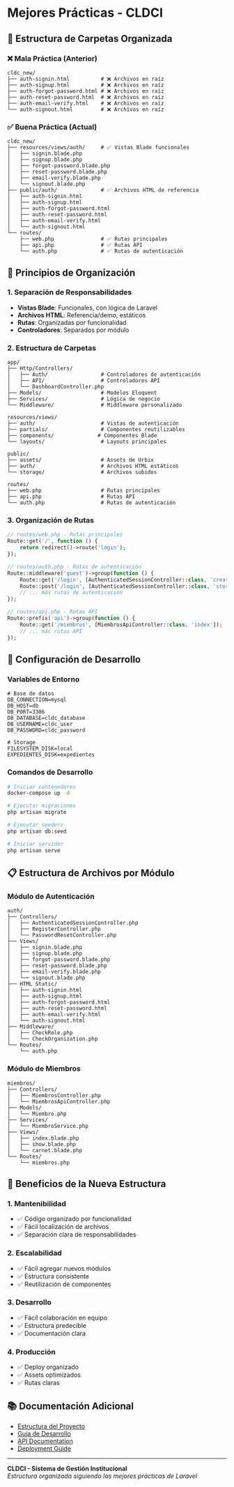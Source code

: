 # Mejores Prácticas - CLDCI

## 📁 **Estructura de Carpetas Organizada**

### **❌ Mala Práctica (Anterior)**
```
cldc_new/
├── auth-signin.html          # ❌ Archivos en raíz
├── auth-signup.html          # ❌ Archivos en raíz
├── auth-forgot-password.html # ❌ Archivos en raíz
├── auth-reset-password.html  # ❌ Archivos en raíz
├── auth-email-verify.html    # ❌ Archivos en raíz
└── auth-signout.html         # ❌ Archivos en raíz
```

### **✅ Buena Práctica (Actual)**
```
cldc_new/
├── resources/views/auth/     # ✅ Vistas Blade funcionales
│   ├── signin.blade.php
│   ├── signup.blade.php
│   ├── forgot-password.blade.php
│   ├── reset-password.blade.php
│   ├── email-verify.blade.php
│   └── signout.blade.php
├── public/auth/              # ✅ Archivos HTML de referencia
│   ├── auth-signin.html
│   ├── auth-signup.html
│   ├── auth-forgot-password.html
│   ├── auth-reset-password.html
│   ├── auth-email-verify.html
│   └── auth-signout.html
└── routes/
    ├── web.php               # ✅ Rutas principales
    ├── api.php               # ✅ Rutas API
    └── auth.php              # ✅ Rutas de autenticación
```

## 🎯 **Principios de Organización**

### **1. Separación de Responsabilidades**
- **Vistas Blade**: Funcionales, con lógica de Laravel
- **Archivos HTML**: Referencia/demo, estáticos
- **Rutas**: Organizadas por funcionalidad
- **Controladores**: Separados por módulo

### **2. Estructura de Carpetas**
```
app/
├── Http/Controllers/
│   ├── Auth/                 # Controladores de autenticación
│   ├── API/                  # Controladores API
│   └── DashboardController.php
├── Models/                   # Modelos Eloquent
├── Services/                 # Lógica de negocio
└── Middleware/               # Middleware personalizado

resources/views/
├── auth/                     # Vistas de autenticación
├── partials/                 # Componentes reutilizables
├── components/              # Componentes Blade
└── layouts/                  # Layouts principales

public/
├── assets/                   # Assets de Urbix
├── auth/                     # Archivos HTML estáticos
└── storage/                  # Archivos subidos

routes/
├── web.php                   # Rutas principales
├── api.php                   # Rutas API
└── auth.php                  # Rutas de autenticación
```

### **3. Organización de Rutas**
```php
// routes/web.php - Rutas principales
Route::get('/', function () {
    return redirect()->route('login');
});

// routes/auth.php - Rutas de autenticación
Route::middleware('guest')->group(function () {
    Route::get('/login', [AuthenticatedSessionController::class, 'create'])->name('login');
    Route::post('/login', [AuthenticatedSessionController::class, 'store']);
    // ... más rutas de autenticación
});

// routes/api.php - Rutas API
Route::prefix('api')->group(function () {
    Route::get('/miembros', [MiembrosApiController::class, 'index']);
    // ... más rutas API
});
```

## 🔧 **Configuración de Desarrollo**

### **Variables de Entorno**
```env
# Base de datos
DB_CONNECTION=mysql
DB_HOST=db
DB_PORT=3306
DB_DATABASE=cldc_database
DB_USERNAME=cldc_user
DB_PASSWORD=cldc_password

# Storage
FILESYSTEM_DISK=local
EXPEDIENTES_DISK=expedientes
```

### **Comandos de Desarrollo**
```bash
# Iniciar contenedores
docker-compose up -d

# Ejecutar migraciones
php artisan migrate

# Ejecutar seeders
php artisan db:seed

# Iniciar servidor
php artisan serve
```

## 📋 **Estructura de Archivos por Módulo**

### **Módulo de Autenticación**
```
auth/
├── Controllers/
│   ├── AuthenticatedSessionController.php
│   ├── RegisterController.php
│   └── PasswordResetController.php
├── Views/
│   ├── signin.blade.php
│   ├── signup.blade.php
│   ├── forgot-password.blade.php
│   ├── reset-password.blade.php
│   ├── email-verify.blade.php
│   └── signout.blade.php
├── HTML Static/
│   ├── auth-signin.html
│   ├── auth-signup.html
│   ├── auth-forgot-password.html
│   ├── auth-reset-password.html
│   ├── auth-email-verify.html
│   └── auth-signout.html
├── Middleware/
│   ├── CheckRole.php
│   └── CheckOrganization.php
└── Routes/
    └── auth.php
```

### **Módulo de Miembros**
```
miembros/
├── Controllers/
│   ├── MiembrosController.php
│   └── MiembrosApiController.php
├── Models/
│   └── Miembro.php
├── Services/
│   └── MiembroService.php
├── Views/
│   ├── index.blade.php
│   ├── show.blade.php
│   └── carnet.blade.php
└── Routes/
    └── miembros.php
```

## 🚀 **Beneficios de la Nueva Estructura**

### **1. Mantenibilidad**
- ✅ Código organizado por funcionalidad
- ✅ Fácil localización de archivos
- ✅ Separación clara de responsabilidades

### **2. Escalabilidad**
- ✅ Fácil agregar nuevos módulos
- ✅ Estructura consistente
- ✅ Reutilización de componentes

### **3. Desarrollo**
- ✅ Fácil colaboración en equipo
- ✅ Estructura predecible
- ✅ Documentación clara

### **4. Producción**
- ✅ Deploy organizado
- ✅ Assets optimizados
- ✅ Rutas claras

## 📚 **Documentación Adicional**

- [Estructura del Proyecto](docs/STRUCTURE.md)
- [Guía de Desarrollo](docs/DEVELOPMENT.md)
- [API Documentation](docs/API.md)
- [Deployment Guide](docs/DEPLOYMENT.md)

---

**CLDCI - Sistema de Gestión Institucional**  
*Estructura organizada siguiendo las mejores prácticas de Laravel*
